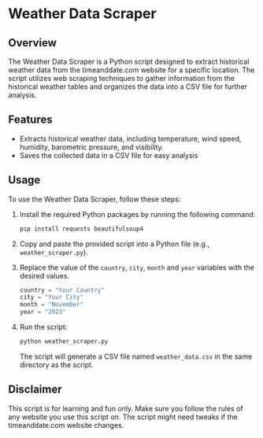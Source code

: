 # Weather Data Scraper

## Overview

The Weather Data Scraper is a Python script designed to extract historical weather data from the timeanddate.com website for a specific location. The script utilizes web scraping techniques to gather information from the historical weather tables and organizes the data into a CSV file for further analysis.

## Features

- Extracts historical weather data, including temperature, wind speed, humidity, barometric pressure, and visibility.
- Saves the collected data in a CSV file for easy analysis

## Usage

To use the Weather Data Scraper, follow these steps:

1. Install the required Python packages by running the following command:

   ```bash
   pip install requests beautifulsoup4
   ```

2. Copy and paste the provided script into a Python file (e.g., `weather_scraper.py`).

3. Replace the value of the `country`, `city`, `month` and `year` variables with the desired values.

   ```python
   country = "Your Country"
   city = "Your City"
   month = "November"
   year = "2023"
   ```

4. Run the script:

   ```bash
   python weather_scraper.py
   ```

   The script will generate a CSV file named `weather_data.csv` in the same directory as the script.

## Disclaimer

This script is for learning and fun only. Make sure you follow the rules of any website you use this script on. The script might need tweaks if the timeanddate.com website changes.
